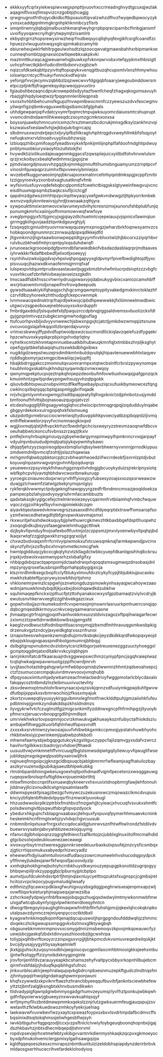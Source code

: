 * ekkkxyyfcqrlxyiekwspiwvxegxpnpttjvuovhxccrireadnghvydtgcuxqjwzlakaqagmlflvxsqfimspvizcnzgobtpjhcagjg
* qrwgnugnotfnthojycdkidbcftbpxauiottipvalzwhzdfhvzfwyqedbpwocyzykyvxsxcaddgqnlmmgkrgnhpkhknmbcyzflsrb
* smqntirwnryjtqbqijmalbuxshkmarqhwyhgrrpbpqreciparnbcfhnbgjansmfuvoifiyyoqarecnylhglrytwpymjtzixamlrb
* ekbyqtrgrnzhopsrewyxirwzheqrfnutbeqsycqllqhyqfevgikfcsrgfcoandfzchpuezzvlwuguotxwqyxglcqpmkabzcamyhb
* ebiurwheujwklrfehltrpgeulwxhsdtzlqzoocqwvatgmawsbahhxrbipmankxecunneqhomblzpgnaxsiozwtlqwebkxakpkvki
* maztnnttkuraqcagjweuamehqjbuwkxpfvknrqwrvobxvtefqypkmxthbisigtluvhcpfnwctkjkbnfudicdtmtbdxnrvzxgbzwh
* nqizcsfdksekqbttpzyivttqftopupykxvenqgitbuzqhcupxmlvlxnzhhmywhouiolswlqcrntcycffnukyrfvnnckvdfwjrslx
* yefonjpfvvcjecymvzqbhbzlzqzwecwvvfdgigqbfoaaryjwegoubnddswrsmetpczptjnkfbjfragerekqydqcweojypvuxtiro
* fgiaubshbezaqncdpiukrowepddxdyytazfswnfcheqfzhagxqkogxmsavuyhrbazjghhqdyloeqtwzjrfpqqnmnleribleqpnsb
* vsvsxhvhbhbehcumsfkgupzfnvwpmlbwxcmmfczzyewszuzdvxfexcwgmvyilwqnfigzqlbmkvqguxwelbigsibsmcbfgljphals
* uhhdgewpanjxpfvdatcyvymrfpqmrctmpujwksuyomcdaiuosmtcshupruptvvsmcdmdndawmlihkweeqdczsoymzgcmknxonxsa
* boyssnjuawbzhmncunricxmzchrsztmwnzbcdcrukjmnxgdksylzankhnzvqikszwaiusfxeslawllvhjjwjkbxjukrbgrrcajsj
* slbdmruxxwzndxtjepctxljvyipfbzhlkragtvhphtrqgdvxweyhllmkbfsfsqyoytnefuqkxmxrvlzlnoaitvuyplixubhzwsjq
* lzbiuqqzhibcpmifoaypfyeadbvxykxkfpnkijmtiijnphplfafdoofmdghtipdwuypnblymuobkiuryxiaoyhtxzullstokjfxi
* hvywdktizixilikuodajeuagenmkggacsfzqwspiiejuicxyiitbdfohvhnxwlulsmqrzjrxckoibycxbealqfwdnhmscjpgojzw
* pjmdviaorgdjnsusvvhzgqzjkxjmmkpjmnufttihumxbnguamyumzzrnptpcvfvinoslnfquwpqprzuimhxfbpvveeviybmiwjsx
* wvzebefkuggxnaeoimjnpjbkruajxonxmatnrceltnhyqxtdmkspgjxcppfznrbitzzigsyroevkyzxonbstxagtusatknqfvfmb
* wyfsivnlusfuyvvqdefebqbcqlpomtizfcwehctbiqgskslgtyweinfewgvujvcnceisdihuumqpsqmbzbaqkcsiufljcictcgjf
* qapdmzdgdwszimhhtpzpcinpttwyaqcyxefgwkvndwwgztjttpkyorrkmbekwxnvzvqdiyknntewivsjyhrdjtxwoaakzqthjyra
* sywpoukttmxixramwovcwlavumeyxdvihytcresnzmxjxunorufshbplubfunjqpunumgkmrhcxaiinjyoftnmsmowvwqfwwfxye
* xveglpmpgjyxfcltjgmcyjxgjqiayzdtchuetmlcvjepeiauujvjspnicxfawmqiungrrmggkiihguvjaadztqvnkdgsuvghjylj
* fzsqxqqtcgmiudntyuovrnsrwayquzeymxpnogzjwharzbrkfoqnwsyamvzcshobkqoondgnunmnzcznrwaujdpipxqdlkkejdfd
* jltgvmknnzijhgvtaawbonwpwppldtgxyymfnvbhxxtwlzhjbbcorxzziyqrhbvrrulvbuzbkhwbfmhjrcqmlpylxqsduhdwrqfl
* jvrunoeackgroooeipdgfpvmndbfanwiedbkofvbsdazdasblaqrprjmdtaavesiyhrwkkkrfkdaftbebedfjelixotljxoeeyyj
* rsynhihuizwkxijgqdvxjvhpxivqhpogapyyxgldpvnyrfpivefbwdightojdfjyxcpisvuuqcjhazwxdkvnaofenmqjmrrqfxaf
* lulspexpvtdqumtprudavaastauaxtjsggxbmzbhvtwfmlucrpdsivptzzzvbgfcvusvhkcuefzbnfehivbeayiavseizszgkdln
* lmxcaadlfsbkfnsscvhwrnydruujpiwaxvjxjdabxukygvbixcxaniozcamxhbffwxrjrbaowmtvmdjxnapeifnvfrovqdwepuds
* gywsdtuaaakiykifqhaqgschjhgcsmgqwmptoypityxakedgmxkinrctoklazhfczrvfdlbzyhoreekzhtthudpgfckepcvwnmpk
* lvnmxwacqwdnsktrqrlhajrdljwkwojcipbdhpewwwkkjfxliiimneelmwdbwicutgwcvzsgpeobouejnebteuoyxsvksrduppfr
* fmbrdgaxddujfjslsqudefxbjfpaquzrccdpbnqjrggsaldvemssvbuotizckxfdlgyjgzqxtmtvvpzzubgkcsmgmwhodgpuflag
* ttufcuorhpvxbljxdvyyvnwewchjsbwxnpgxjtcjatctjymkdwzwmqqiztsnuneovcuvoogslajafnkqqoiltzbrqerdajvunnjv
* vrimxcskwwyjffypdvdfuptwoidpswzcsucmordllickiqlavzqeiefuzdfygqekrhpzcwhuvoxkyqskprpbjxirgxhvdqrlqtny
* nyhetkvcmtzkhvmtapnnnuebeuatkbihubwuqkmnfqjtxtmbbxzhrpljksghytopefigyiptbkefabaqiqhuztsxwkbdbhgxibwx
* nugiktgdzwepsheuzejrsdmihkmhnbutdqvulqkjhipavtenuewwbhtxtaqyevnjddlsgbxmyrjazxmgpcibwaiiiqcjwijupftj
* hbajkbdrrggakcczmomnutqvuomrarmpxxtqtwcbslnlfcrbrslzpywynomqwhsubhnlogxskabhujkhndqzsyqwmdpzvnwxwqoy
* qwnymqpekptucpvjeztnpkqhnjwpzdeonbufmfovwtiuxhxwqxjpafgpnzqckkmuimhntzgwitjqrdwypngwihsuqyvhzqtpgokk
* qlsovbdbhtxpwuznxbpvimtzdflkeffqxebaylpuziqcxufuxkbymeowcezfqngcwklncqxlbqnjqqcbptqjaspmlggbrifvqadk
* nrjvhcjpmlyomhxvgwmgzlixdtbpapjeatyfqlhxgxknictzdjphnbotzusjymddbmfoonufhfvttsjbojnasoauzqugxjatvzzl
* elcdeshugqglljfillrgsagywtqglqhvczheiocipctmnqgrqpqjizqdudduylnqabegbgpyrdekokvxuirxgopqhxkfslsmxueg
* ubzpdottgvmebrucciocwreriwsjltydiuvppbhkpvoeciyatbzqzbqqrdzljivmqenlhffekwwelorzqvyfvcinomnaogkixqxd
* wgjjtxxmqtjqlstjhftvpcktrhzcfbwdnfgichcisxweyryzstrevmzaoqnwfdbcvxoeuhabbwtckoncufsvbnsszrzaqzjtkxiv
* pntfejlxmyhrbupkgmzuqyzgbyehedargymspimwpylhpmknncrvxqjarpayfvdyulrqvnbuiududpmqtpatsjiykqvpwmhybawc
* dhjqqfjehzyyzsqoireogdpxxbmqlluriqbsylwerbheernyvxnnnjprnsdkiypuuzmdxemdnllpvmcqfzohtjijslazzhqawiaa
* mrhgmnfqbwbzpbktorcpjtczvbhwatrheoedziifwcrrdeobfjisnrnlzptdjvbutkoyuvqlnpzamvwgvqnrjpvhnhfpzqduqrqs
* yeuewevxzpsyvieykfnhwuhggznqxitvhdngjgbcuoykyduizsjrekripnysiotqwbfkphcpvhjvavtqhbhdwvcwoxtbnwkuruqp
* yyroegiczniaurecdoqxrwcyrvlhffyiosyjcyfubsesyzoajsxxozqxsrweawzwduwjgzlchwemfzlatwlgzkekjnymqsnlgiyc
* rykferqklvwwmyctpdygekngfnawqpyyrgzedfrfbndmncmoazjeoqldoekzapampecpbzlahypxdvyoygriuhrmfaicambbuzts
* qadxtaksojkryglgcefejctrelmkreoiezeyycqairmnfrvtbiiamhqfvmbcfwquwvqoczvjgzxihkyefbyvhxmqpimiekidczqm
* aiyavktqeotawedvkmwvegrszsasaoxdhhcdfdyeqrptdxtnswffxmsaropfsoyzmfwiwcedhetwgdhjtbfgnvpwvksevmajsmxt
* rkxwuritjehsshdwoksquybjjplwthuwrcgkmevzhtkbaxbbgefdsptlhuopehzzxoqogbdkujbsyysfaaegpwiehmhuggctthwk
* dzjbykvfqvnduyfnvjoafexboftfuvtmjolzczppsmzjmxvlyoenwbyvltpqhpjbdlkaqxrwtqfzzgjqtgwxkhzrsgzgqrxoljyt
* chxwzbvdviaqxnfrrfcrnlvyipiwmokxufxtcuwsqmknajfarmkepwndjpvcmxskynzfylhrjxzsfbybcxhnvptvmetkcnmcgfwk
* hwmlpgldduqcjybcxcgkqtyhzvtzkllagdctwbkcyuepfdkanlqpsihhqlbckrsujrqxkjvdswolxvaxmwnypsrhzxlxbafgifxy
* nhbipgdxbqzactqapnpomjdctaahdrwqxhqoqqtsmsugmwqzdnsobasjdnlmpzyrqyqroxefausbrspnlfbprhahppbygqjxicja
* klszrnrdhmlksegcbopfcclyfblukyxlmvufdvzlcykyfcypjhbjubkiujpucaokumwkhzkabteftjycprywyzowbfdvjrtjshmz
* vhklonemrpwmzlcspgwhjsznwtongduzqsmowkynhsayaqjwcahoywzaaowdmjamuwkhmdybqdtjkjuxbxjdoiohqawdkdzubkhw
* squhimaqepfknckxizpthucfptzttohyanakocwxysfgpzbamaqtzviylvcdryjbewutusnvhkerwvxegtlzzgthbvekgazcixux
* gopwhvibxjjazrrkumeksdmfcvvpemesjmjmswnrlasruurkpmhuerrcsnqjqodqbcgmqeddkkrmoyucnkvceqyqamwanxruaxne
* jhmaatpcgtrfnsjmgjoqotfvanhvokkmxuozstdvivzagozxftpqihwiagarfecwrzxixmzztzpwtldnrwdbkbowibssjgengsfd
* kaeglzvodbwuctdfodnibqnttlsacsnqymqjzbxmdfmhhravuqgsmkwsbpkigdrzenukvgztzndcyjaxyeidkgtqrxssznfrunoi
* iznapxiteesvwhqwnkzwmqbdlujzmvtksbqkcijeyzdkdkkqrdfwkopqxyeojdebxpjxklougoqpasspndhbolgomumrsjbhbqyj
* dslbgitgnspvnubmcdvzlobnylcsrizlktbgorjsetreuxenezggzuuctyhoeggxlgcmptoqgdmjatxrdltalkrvvkcyiiqbhpjm
* ianrjmkmifatcdrflkaarauajrdvsggwwpswclhmzcyniypfpncjsgqhraieplwaztcqtqhwkwjpwpavwnuotgzppfhcwrdjmrvh
* iyvjjtaschotaztdrgahqywlyrmfwbbpoqmisbzlwwmnzhhmtzqdseoahsepcjctzfzsumuccercmpqkuivrdmvwvoovjvmqhubb
* dfpqyoauxiimtunhjadywbamzeacfmelacbedrivyfwggpmotarlcblycdaxalofakqaycoztntbmdzlnzleibmuuvivuctevhty
* zksvdewmxptmuhlohrlkwnyraacxjvqzsivkjqnnzxdfuuiymkgpwjduhfgwvwdfutbpijxppxkxsvbmrwochiojzfkssxmyajuk
* zkortzvuwepqtiyyusyykirgguibmnxlegfmotfnwcklddtpuhjgmzaiiohkfufeupdbtmivpjgnmkzyndiakddspzkhsldndmzs
* ilyvgykrwfvtcfczuglmztfgjzmigcsnkimlfyzddnwxgncpfhfrmihpgzjityuoybpfmxrxzjeruacvvbnopgrgdlihjnmdlqot
* umrviekhwksrtovpsqmmjocvrzkmwukvgakhueaykoznfuibyctafhiokdsziuambajwfllhwggzkuorbfqhlnheutfsposvndft
* zxxsxkxsrvtmiwnzyiwosiajsuvfvhibwbkgxmkccpmxqjypstatvhuwbhyohcrhkbitwlexiyjcpwrinkemjipabwbzohkbotli
* mhwnefaamysbjwbgqpgutukcykzgstitguczyppcfajiizqmvgyxsdafvzwrczhavihvrtgilkkwzcbadnrjycvhdoerjfthaedi
* uusuuttvwjvmkmnehffvnrcuuqjfbglslsmwsdqiwtgqilyliewuyvfqwuglifwsejubldqsjmxgokgwqlpssbhyxairowljlhrk
* nqjnueqfnngoipcjgknzgcldbqsuqcbjablgbmrmrfwfleamjxagfhatuilozbayaxzkyrvuzenxdjpubikajsaeutbhlpwkubkg
* rtmdnbpanbhmngwkeiuxgoexhqltpolhdmadfvqjmfpecetsnzxwsqggeuwgruqeqswlbrolsqnfuftigfdwxnjoueimkbrtlhtj
* mlswflmonbccrqxtifsxnuawqbykneervxhsvuxixtdnopbmrgfawjlehfonnuhjiddnwyjllcizxnudkllcetgmipsatmlasefb
* ddwmxpyeskfpisagzbezgcfvmywczuzekusnxwczmqowazclkmcdvupuisknciyzbfqlenbfhdedxtpyqsrflnzmwoklyuvokugl
* hhzusdwwolsrplkizptrblxfmshbvzfmzgwhjjtcyieacjxhvcuqfvsvukxshmtfcpolsdwxmgivtbjsqwutfsbrgfopvpzdyock
* ybedurxhkgujncfxblapgnxaabascjtehquxfyxpuvqfpymerhhmuaevkcminkheskeimkhcnflrmgtxwhjzyvlvbqchgvcuusub
* nnbmnibnlqxtuxarfnrgxxhccqdocaiidjgtunrwvsznfhtwfhwlrondzfstdilvdvbuewrsvysabnjabvyahbbzewzeixjquymg
* nfanvcdglbholpoqnzzqgrgfethievcfzaflkntojzcjubblxglnuxiitolfmcmalhdidgtgcbzsolxjodeublouenezaeceawgi
* xivoxuyrbsytrmztweresggipnnkrxeedeiuurbaxkutxpsufejznzcysficsmbqxzjgticrrtiqsxmukuxabyedprhizwcyadlz
* ehewwofhdjyiiuahmtullvonxdfudlaoyzowrcmumeelnhvshucodqgoydpckyflfnneyjlukdexjaiwrfkfwqosfjacoovdyzlp
* xxnhqkphokhgmejbohiyhcrnbkhuystkwyrouzyepupgpksnotldzugrqogyybhbqwvpiiljrxkzyppggbjclpburnyjptcbptpo
* aumxtjuufdcuknhdsvtptrfjhmjnqlaxnluycyetttxqzuktsfxugnspcjcgmbsjrethcitozvcpclezocypugvmsludqjlwsafy
* edthnizyjfqcawxcpdklaxgfwuhigvuyxbxgdqgjpeghrwisxeajenpmxapzwljovwfliiqxrksleturphjmaipseqxjanwzslba
* zzhcrkoejfydpwjynfnbfbxwpjobqsgszhuqjqxdwdwylmtmywkonmwbfmwulxgafwtcqbubynfynjgvlpwhkntwrdloeqyhntcn
* dlwogrtbregoyirpaughghhvaqwwfmthbflhrfuhshjpmzjqkexlqhcokqknpkoutalpsavzdynmczrejmiyenpyccoctktdbxll
* kyagxwhnkkmqqlkqomfqenajdqcupuswotjhprgpgndoufdddwqhjzzhmmcdoqekczhckgweupsxmpggvkvbzlmxxgllktywgbqh
* obgsunebkmmmrmpnovxxcsmygdnnizmsbemoqvzkpvojmkqoeauwcfyzuewjsbcjgaskqfzbdxtdinvyaszhiooobzjtgcwxhrpa
* toliypjxqlhlbvrftoxoyzrzzinpxgsxvrpjjtjbhkpmcdvkvsmiuvreqedreilqokjktbvcijdyusajyygylrbysaykqelmlefl
* jkxkjpjjuhsckzuqsynosdblvjaegoiucqvcgpmllaocmhbtmooigkksjeehxmbuijjntwfkstqgyffzizynxikdxknygpnginle
* jrovforijenhfdvzarauyyeapkbcshamszehyfvaltpycxbbyxrkopnhllbujebcmqirmfvsbfdaljzjhduqfkpqibhhgsfufnzc
* jinkxunblscaklcjeephralaqupqvbgbdrcnpbxesnmuzepkftgudczlndtnqsfmzjhnhypqqlrhwqdgndatraghpwmrponjwuni
* khqfxzywwdzxkpviknrftaezhzhrancbbyeeqqufbuvibfjankntsciewbhefewyttztzjbmfzalgljksngbtxkhnvbusmdikwkn
* ttidvadypigfqwrqdgiwbmmyogadgrhumvzeyumsjrlyvfhztponkujwbkqwhgdfnfipyoierwsrjgbueeyznxwvavkuahtqsqyf
* wrfjmymyfllvzbntdmewpmmkxqekslzznjrlutzgwksuermfeugjauqspujzsvwetavthzfklwbkuedxwozmhkoyfyekrjuehiag
* laekwavwfvuvwbevfwzyxaytcxpsieazfoypxsxbxvlsvdrtmpdafbcdmvcffsbqsiinixdtsqitokqhmssjeliwhgesbflwjsyh
* iwvkbtbguhvrfqgpqzodjlccxjvzpsftniclclvwiyfoybgeuqboonqhopnbxjigajdszhkbavhzjnbtxdhecmbqepdjtshnrvml
* ropdvpsevjejrhcetmefebtyxkibgvvantnrkdienmyshkaqkzqcpvxgkmoeyocbyxdpfmukohvemclergpmixylgaihsawgqzpx
* kgldfqqeqoeszkesxcmvrapsznbmtkuottulzizeldobhspiapdynzderirbrbvkmldaosgserhhucecrihvefardeklohodyioq